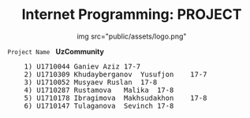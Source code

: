   <h1 align="center">Internet Programming: PROJECT</h1>
  <p align="center">img src="public/assets/logo.png"</p>

`Project Name` &nbsp; **UzCommunity**

  <pre>
    1) U1710044	Ganiev Aziz	17-7
    2) U1710309	Khudayberganov	Yusufjon	17-7
    3) U1710052	Musyaev	Ruslan	17-8
    4) U1710287	Rustamova	Malika	17-8
    5) U1710178	Ibragimova	Makhsudakhon	17-8
    6) U1710147	Tulaganova	Sevinch	17-8
  </pre>
